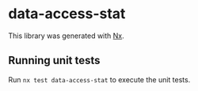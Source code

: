 # data-access-stat

This library was generated with [Nx](https://nx.dev).

## Running unit tests

Run `nx test data-access-stat` to execute the unit tests.
